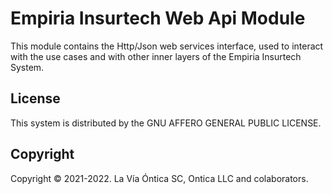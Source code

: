 ﻿# Empiria Insurtech Web Api Module

This module contains the Http/Json web services interface, used to interact with
the use cases and with other inner layers of the Empiria Insurtech System.

## License

This system is distributed by the GNU AFFERO GENERAL PUBLIC LICENSE.

## Copyright

Copyright © 2021-2022. La Vía Óntica SC, Ontica LLC and colaborators.
